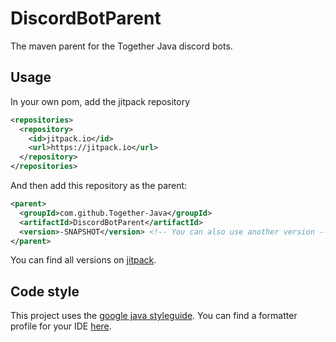 # DiscordBotParent
The maven parent for the Together Java discord bots.

## Usage

In your own pom, add the jitpack repository
```xml
<repositories>
  <repository>
    <id>jitpack.io</id>
    <url>https://jitpack.io</url>
  </repository>
</repositories>
```

And then add this repository as the parent:
```xml
<parent>
  <groupId>com.github.Together-Java</groupId>
  <artifactId>DiscordBotParent</artifactId>
  <version>-SNAPSHOT</version> <!-- You can also use another version -->
</parent>
```

You can find all versions on [jitpack](https://jitpack.io/#Together-Java/DiscordBotParent).


## Code style
This project uses the [google java styleguide](https://google.github.io/styleguide/javaguide.html).
You can find a formatter profile for your IDE [here](https://github.com/google/styleguide).
